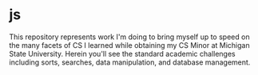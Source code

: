 # js
This repository represents work I'm doing to bring myself up to speed on the many facets of CS I learned while obtaining my CS Minor at Michigan State University. Herein you'll see the standard academic challenges including sorts, searches, data manipulation, and database management.

